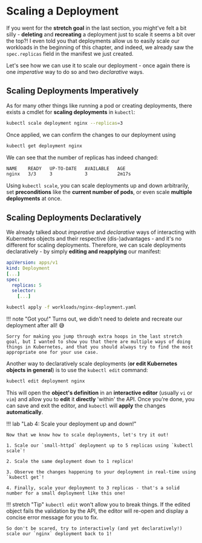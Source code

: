 # Scaling a Deployment

If you went for the **stretch goal** in the last section, you might've felt a bit silly - **deleting** and **recreating** a deployment just to scale it seems a bit over the top?! I even told you that deployments allow us to easily scale our workloads in the beginning of this chapter, and indeed, we already saw the `spec.replicas` field in the manifest we just created.

Let's see how we can use it to scale our deployment - once again there is one *imperative* way to do so and two *declarative* ways.

## Scaling Deployments Imperatively

As for many other things like running a pod or creating deployments, there exists a cmdlet for **scaling deployments** in `kubectl`:

```bash
kubectl scale deployment nginx --replicas=3
```

Once applied, we can confirm the changes to our deployment using 

```bash
kubectl get deployment nginx
```

We can see that the number of replicas has indeed changed:

```bash
NAME    READY   UP-TO-DATE   AVAILABLE   AGE
nginx   3/3     3            3           2m17s
```

Using `kubectl scale`, you can scale deployments up and down arbitrarily, set **preconditions** like the **current number of pods**, or even scale **multiple deployments** at once.

## Scaling Deployments Declaratively

We already talked about *imperative* and *declarative* ways of interacting with Kubernetes objects and their respective (dis-)advantages - and it's no different for scaling deployments. Therefore, we can scale deployments declaratively - by simply **editing and reapplying** our manifest:

``` yaml hl_lines="5"
apiVersion: apps/v1
kind: Deployment
[...]
spec:
  replicas: 5
  selector:
    [...]
```

```bash
kubectl apply -f workloads/nginx-deployment.yaml
```

!!! note "Got you!"
    Turns out, we didn't need to delete and recreate our deployment after all! 😅

    Sorry for making you jump through extra hoops in the last stretch goal, but I wanted to show you that there are multiple ways of doing things in Kubernetes, and that you should always try to find the most appropriate one for your use case.

Another way to declaratively scale deployments (**or edit Kubernetes objects in general**) is to use the `kubectl edit` command:

```bash
kubectl edit deployment nginx
```

This will open the **object's definition** in an **interactive editor** (usually `vi` or `vim`) and allow you to **edit** it **directly** 'within' the API. Once you're done, you can save and exit the editor, and `kubectl` will **apply** the changes **automatically**.

!!! lab "Lab 4: Scale your deployment up and down!"

    Now that we know how to scale deployments, let's try it out!

    1. Scale our `small-httpd` deployment up to 5 replicas using `kubectl scale`!

    2. Scale the same deployment down to 1 replica!

    3. Observe the changes happening to your deployment in real-time using `kubectl get`!

    4. Finally, scale your deployment to 3 replicas - that's a solid number for a small deployment like this one!


!!! stretch "Tip"
    `kubectl edit` won't allow you to break things. If the edited object fails the validation by the API, the editor will re-open and display a concise error message for you to fix.

    So don't be scared, try to interactively (and yet declaratively!) scale our `nginx` deployment back to 1!
